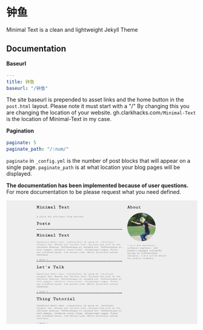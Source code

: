 # 钟鱼

Minimal Text is a clean and lightweight Jekyll Theme

## Documentation

__Baseurl__

```yaml
---
title: 钟鱼
baseurl: "/钟鱼"
```
The site baseurl is prepended to asset links and the home button in the `post.html` layout. Please note it must start with a "/"
By changing this you are changing the location of your website. gh.clarkhacks.com`/Minimal-Text` is the location of Minimal-Text in my case.

__Pagination__

```yaml
paginate: 5
paginate_path: "/:num/"
```
`paginate` in `_config.yml` is the number of post blocks that will appear on a single page.
`paginate_path` is at what location your blog pages will be displayed.

__The documentation has been implemented because of user questions.__ For more documentation to be please request what you need defined.

![screenshot](screenshot.jpg)
